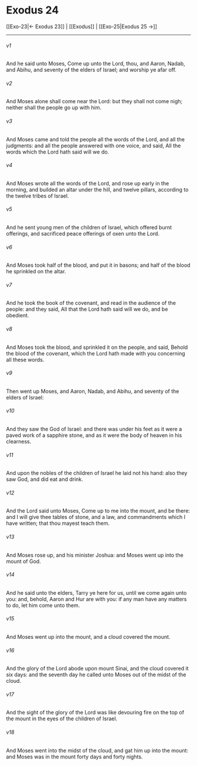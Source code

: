 # Exodus 24

[[Exo-23|← Exodus 23]] | [[Exodus]] | [[Exo-25|Exodus 25 →]]
***

###### v1
And he said unto Moses, Come up unto the Lord, thou, and Aaron, Nadab, and Abihu, and seventy of the elders of Israel; and worship ye afar off.
###### v2
And Moses alone shall come near the Lord: but they shall not come nigh; neither shall the people go up with him.
###### v3
And Moses came and told the people all the words of the Lord, and all the judgments: and all the people answered with one voice, and said, All the words which the Lord hath said will we do.
###### v4
And Moses wrote all the words of the Lord, and rose up early in the morning, and builded an altar under the hill, and twelve pillars, according to the twelve tribes of Israel.
###### v5
And he sent young men of the children of Israel, which offered burnt offerings, and sacrificed peace offerings of oxen unto the Lord.
###### v6
And Moses took half of the blood, and put it in basons; and half of the blood he sprinkled on the altar.
###### v7
And he took the book of the covenant, and read in the audience of the people: and they said, All that the Lord hath said will we do, and be obedient.
###### v8
And Moses took the blood, and sprinkled it on the people, and said, Behold the blood of the covenant, which the Lord hath made with you concerning all these words.
###### v9
Then went up Moses, and Aaron, Nadab, and Abihu, and seventy of the elders of Israel:
###### v10
And they saw the God of Israel: and there was under his feet as it were a paved work of a sapphire stone, and as it were the body of heaven in his clearness.
###### v11
And upon the nobles of the children of Israel he laid not his hand: also they saw God, and did eat and drink.
###### v12
And the Lord said unto Moses, Come up to me into the mount, and be there: and I will give thee tables of stone, and a law, and commandments which I have written; that thou mayest teach them.
###### v13
And Moses rose up, and his minister Joshua: and Moses went up into the mount of God.
###### v14
And he said unto the elders, Tarry ye here for us, until we come again unto you: and, behold, Aaron and Hur are with you: if any man have any matters to do, let him come unto them.
###### v15
And Moses went up into the mount, and a cloud covered the mount.
###### v16
And the glory of the Lord abode upon mount Sinai, and the cloud covered it six days: and the seventh day he called unto Moses out of the midst of the cloud.
###### v17
And the sight of the glory of the Lord was like devouring fire on the top of the mount in the eyes of the children of Israel.
###### v18
And Moses went into the midst of the cloud, and gat him up into the mount: and Moses was in the mount forty days and forty nights. 
